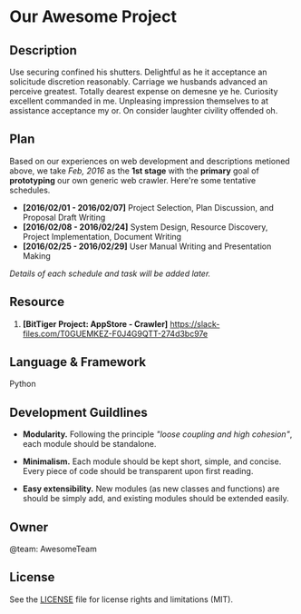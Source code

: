 # Our Awesome Project

## Description
Use securing confined his shutters. Delightful as he it acceptance an solicitude discretion reasonably. Carriage we husbands advanced an perceive greatest. Totally dearest expense on demesne ye he. Curiosity excellent commanded in me. Unpleasing impression themselves to at assistance acceptance my or. On consider laughter civility offended oh. 

## Plan
Based on our experiences on web development and descriptions metioned above, we take _Feb, 2016_ as the __1st stage__ with the __primary__ goal of __prototyping__ our own generic web crawler. Here're some tentative schedules.

* __[2016/02/01 - 2016/02/07]__ Project Selection, Plan Discussion, and Proposal Draft Writing
* __[2016/02/08 - 2016/02/24]__ System Design, Resource Discovery, Project Implementation, Document Writing 
* __[2016/02/25 - 2016/02/29]__ User Manual Writing and Presentation Making

_Details of each schedule and task will be added later._

## Resource

1. __[BitTiger Project: AppStore - Crawler]__ https://slack-files.com/T0GUEMKEZ-F0J4G9QTT-274d3bc97e

## Language & Framework

Python

## Development Guildlines

- __Modularity.__ Following the principle _"loose coupling and high cohesion"_, each module should be standalone.

- __Minimalism.__ Each module should be kept short, simple, and concise. Every piece of code should be transparent upon first reading. 
- __Easy extensibility.__ New modules (as new classes and functions) are should be simply add, and existing modules should be extended easily.

## Owner
@team: AwesomeTeam

## License
See the [LICENSE](LICENSE.md) file for license rights and limitations (MIT).
